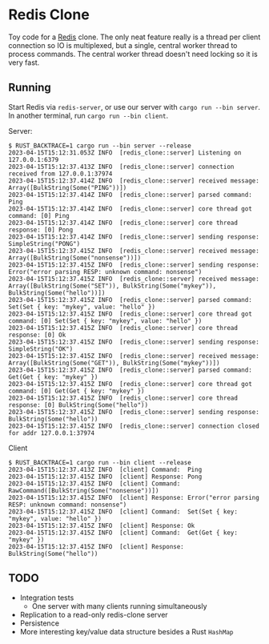 # Redis Clone

Toy code for a [Redis](https://redis.io) clone. The only neat feature really is
a thread per client connection so IO is multiplexed, but a single, central
worker thread to process commands. The central worker thread doesn't need
locking so it is very fast.

## Running

Start Redis via `redis-server`, or use our server with `cargo run --bin server`.
In another terminal, run `cargo run --bin client`.

Server:

```
$ RUST_BACKTRACE=1 cargo run --bin server --release
2023-04-15T15:12:31.053Z INFO  [redis_clone::server] Listening on 127.0.0.1:6379
2023-04-15T15:12:37.413Z INFO  [redis_clone::server] connection received from 127.0.0.1:37974
2023-04-15T15:12:37.414Z INFO  [redis_clone::server] received message: Array([BulkString(Some("PING"))])
2023-04-15T15:12:37.414Z INFO  [redis_clone::server] parsed command: Ping
2023-04-15T15:12:37.414Z INFO  [redis_clone::server] core thread got command: [0] Ping
2023-04-15T15:12:37.414Z INFO  [redis_clone::server] core thread response: [0] Pong
2023-04-15T15:12:37.414Z INFO  [redis_clone::server] sending response: SimpleString("PONG")
2023-04-15T15:12:37.415Z INFO  [redis_clone::server] received message: Array([BulkString(Some("nonsense"))])
2023-04-15T15:12:37.415Z INFO  [redis_clone::server] sending response: Error("error parsing RESP: unknown command: nonsense")
2023-04-15T15:12:37.415Z INFO  [redis_clone::server] received message: Array([BulkString(Some("SET")), BulkString(Some("mykey")), BulkString(Some("hello"))])
2023-04-15T15:12:37.415Z INFO  [redis_clone::server] parsed command: Set(Set { key: "mykey", value: "hello" })
2023-04-15T15:12:37.415Z INFO  [redis_clone::server] core thread got command: [0] Set(Set { key: "mykey", value: "hello" })
2023-04-15T15:12:37.415Z INFO  [redis_clone::server] core thread response: [0] Ok
2023-04-15T15:12:37.415Z INFO  [redis_clone::server] sending response: SimpleString("OK")
2023-04-15T15:12:37.415Z INFO  [redis_clone::server] received message: Array([BulkString(Some("GET")), BulkString(Some("mykey"))])
2023-04-15T15:12:37.415Z INFO  [redis_clone::server] parsed command: Get(Get { key: "mykey" })
2023-04-15T15:12:37.415Z INFO  [redis_clone::server] core thread got command: [0] Get(Get { key: "mykey" })
2023-04-15T15:12:37.415Z INFO  [redis_clone::server] core thread response: [0] BulkString(Some("hello"))
2023-04-15T15:12:37.415Z INFO  [redis_clone::server] sending response: BulkString(Some("hello"))
2023-04-15T15:12:37.415Z INFO  [redis_clone::server] connection closed for addr 127.0.0.1:37974
```

Client

```
$ RUST_BACKTRACE=1 cargo run --bin client --release
2023-04-15T15:12:37.413Z INFO  [client] Command:  Ping
2023-04-15T15:12:37.415Z INFO  [client] Response: Pong
2023-04-15T15:12:37.415Z INFO  [client] Command:  RawCommand([BulkString(Some("nonsense"))])
2023-04-15T15:12:37.415Z INFO  [client] Response: Error("error parsing RESP: unknown command: nonsense")
2023-04-15T15:12:37.415Z INFO  [client] Command:  Set(Set { key: "mykey", value: "hello" })
2023-04-15T15:12:37.415Z INFO  [client] Response: Ok
2023-04-15T15:12:37.415Z INFO  [client] Command:  Get(Get { key: "mykey" })
2023-04-15T15:12:37.415Z INFO  [client] Response: BulkString(Some("hello"))
```

## TODO

- Integration tests
  - One server with many clients running simultaneously
- Replication to a read-only redis-clone server
- Persistence
- More interesting key/value data structure besides a Rust `HashMap`
